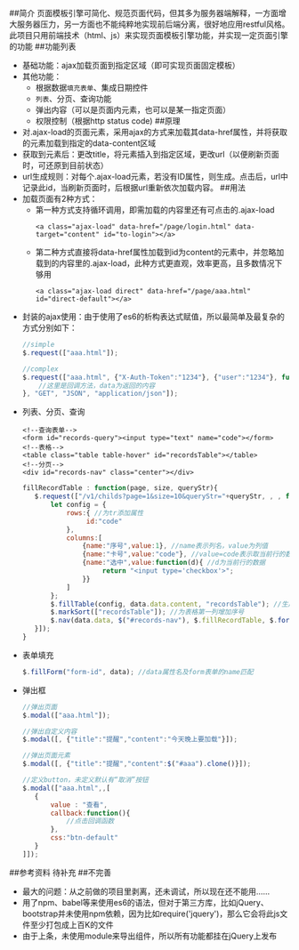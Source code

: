 ##简介
页面模板引擎可简化、规范页面代码，但其多为服务器端解释，一方面增大服务器压力，另一方面也不能纯粹地实现前后端分离，很好地应用restful风格。
此项目只用前端技术（html、js）来实现页面模板引擎功能，并实现一定页面引擎的功能
##功能列表
* 基础功能：ajax加载页面到指定区域（即可实现页面固定模板）
* 其他功能：
    * 根据数据`填充表单`、集成日期控件
    * `列表`、分页、查询功能
    * 弹出内容（可以是页面内元素，也可以是某一指定页面）
    * 权限控制（根据http status code)
##原理
* 对.ajax-load的页面元素，采用ajax的方式来加载其data-href属性，并将获取的元素加载到指定的data-content区域
* 获取到元素后：更改title，将元素插入到指定区域，更改url（以便刷新页面时，可还原到目前状态）
* url生成规则：对每个.ajax-load元素，若没有ID属性，则生成。点击后，url中记录此id，当刷新页面时，后根据url重新依次加载内容。
##用法
* 加载页面有2种方式：
    * 第一种方式支持循环调用，即需加载的内容里还有可点击的.ajax-load
        ```
        <a class="ajax-load" data-href="/page/login.html" data-target="content" id="to-login"></a>
        ```
    * 第二种方式直接将data-href属性加载到id为content的元素中，并忽略加载到的内容里的.ajax-load，此种方式更直观，效率更高，且多数情况下够用
        ```
        <a class="ajax-load direct" data-href="/page/aaa.html" id="direct-default"></a>
        ```
* 封装的ajax使用：由于使用了es6的析构表达式赋值，所以最简单及最复杂的方式分别如下：
    ```javascript
    //simple
    $.request(["aaa.html"]);
    
    //complex
    $.request(["aaa.html", {"X-Auth-Token":"1234"}, {"user":"1234"}, function(data){
        //这里是回调方法，data为返回的内容
    }, "GET", "JSON", "application/json"]);
    ```
* 列表、分页、查询
    ```
    <!--查询表单-->
    <form id="records-query"><input type="text" name="code"></form>
    <!--表格-->
    <table class="table table-hover" id="recordsTable"></table>
    <!--分页-->
    <div id="records-nav" class="center"></div>
    ```
    ```javascript
    fillRecordTable : function(page, size, queryStr){
       $.request(["/v1/childs?page=1&size=10&queryStr="+queryStr, , , function(data){
           let config = {
               rows:{ //为tr添加属性
                    id:"code"
               },
               columns:[
                   {name:"序号",value:1}, //name表示列名，value为列值
                   {name:"卡号",value:"code"}, //value=code表示取当前行的数据的code属性，支持多级选择，如value=user.name，若为常量加type=const属性
                   {name:"选中",value:function(d){ //d为当前行的数据
                        return "<input type='checkbox'>";
                   }}
               ]
           };
           $.fillTable(config, data.data.content, "recordsTable"); //生成表格
           $.markSort(["recordsTable"]); //为表格第一列增加序号
           $.nav(data.data, $("#records-nav"), $.fillRecordTable, $.formToQuery("records-query")); //生成分页
       }]);
    }
    ```
* 表单填充
    ```javascript
    $.fillForm("form-id", data); //data属性名及form表单的name匹配
    ```
* 弹出框
    ```javascript
    //弹出页面
    $.modal(["aaa.html"]);
    
    //弹出自定义内容
    $.modal([, {"title":"提醒","content":"今天晚上要加载"}]);
    
    //弹出页面元素
    $.modal([, {"title":"提醒","content":$("#aaa").clone()}]);
    
    //定义button，未定义默认有“取消”按钮
    $.modal(["aaa.html",,[ 
       {
           value : "查看",
           callback:function(){
               //点击回调函数
           },
           css:"btn-default"
       }
    ]]);
    ```
##参考资料
待补充
##不完善
* 最大的问题：从之前做的项目里剥离，还未调试，所以现在还不能用……
* 用了npm、babel等来使用es6的语法，但对于第三方库，比如jQuery、bootstrap并未使用npm依赖，因为比如require('jquery')，那么它会将此js文件至少打包成上百K的文件
* 由于上条，未使用module来导出组件，所以所有功能都挂在jQuery上发布